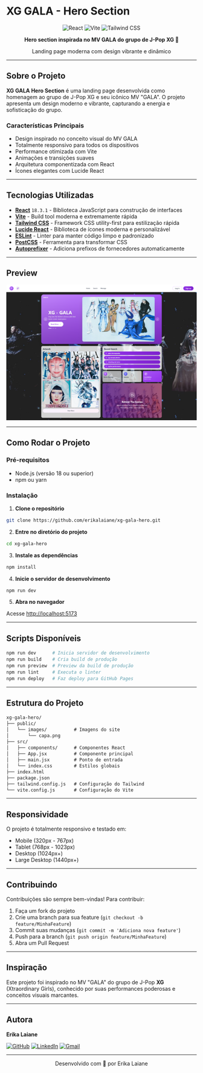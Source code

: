 # XG GALA - Hero Section

<div align="center">

![React](https://img.shields.io/badge/React-20232A?style=for-the-badge&logo=react&logoColor=61DAFB)
![Vite](https://img.shields.io/badge/Vite-646CFF?style=for-the-badge&logo=vite&logoColor=white)
![Tailwind CSS](https://img.shields.io/badge/Tailwind_CSS-38B2AC?style=for-the-badge&logo=tailwind-css&logoColor=white)

**Hero section inspirada no MV GALA do grupo de J-Pop XG 🌟**

Landing page moderna com design vibrante e dinâmico

</div>

---

## Sobre o Projeto

**XG GALA Hero Section** é uma landing page desenvolvida como homenagem ao grupo de J-Pop XG e seu icônico MV "GALA". O projeto apresenta um design moderno e vibrante, capturando a energia e sofisticação do grupo.

### Características Principais

- Design inspirado no conceito visual do MV GALA
- Totalmente responsivo para todos os dispositivos
- Performance otimizada com Vite
- Animações e transições suaves
- Arquitetura componentizada com React
- Ícones elegantes com Lucide React

---

## Tecnologias Utilizadas

- **[React](https://react.dev/)** `18.3.1` - Biblioteca JavaScript para construção de interfaces
- **[Vite](https://vitejs.dev/)** - Build tool moderna e extremamente rápida
- **[Tailwind CSS](https://tailwindcss.com/)** - Framework CSS utility-first para estilização rápida
- **[Lucide React](https://lucide.dev/)** - Biblioteca de ícones moderna e personalizável
- **[ESLint](https://eslint.org/)** - Linter para manter código limpo e padronizado
- **[PostCSS](https://postcss.org/)** - Ferramenta para transformar CSS
- **[Autoprefixer](https://github.com/postcss/autoprefixer)** - Adiciona prefixos de fornecedores automaticamente

---

## Preview

<div align="center">

![Preview](./public/images/capa.png)

</div>

---

## Como Rodar o Projeto

### Pré-requisitos

- Node.js (versão 18 ou superior)
- npm ou yarn

### Instalação

1. **Clone o repositório**

```bash
git clone https://github.com/erikalaiane/xg-gala-hero.git
```

2. **Entre no diretório do projeto**

```bash
cd xg-gala-hero
```

3. **Instale as dependências**

```bash
npm install
```

4. **Inicie o servidor de desenvolvimento**

```bash
npm run dev
```

5. **Abra no navegador**

Acesse [http://localhost:5173](http://localhost:5173)

---

## Scripts Disponíveis

```bash
npm run dev      # Inicia servidor de desenvolvimento
npm run build    # Cria build de produção
npm run preview  # Preview da build de produção
npm run lint     # Executa o linter
npm run deploy   # Faz deploy para GitHub Pages
```

---

## Estrutura do Projeto

```
xg-gala-hero/
├── public/
│   └── images/          # Imagens do site
│       └── capa.png
├── src/
│   ├── components/      # Componentes React
│   ├── App.jsx          # Componente principal
│   ├── main.jsx         # Ponto de entrada
│   └── index.css        # Estilos globais
├── index.html
├── package.json
├── tailwind.config.js   # Configuração do Tailwind
└── vite.config.js       # Configuração do Vite
```

---

## Responsividade

O projeto é totalmente responsivo e testado em:

- Mobile (320px - 767px)
- Tablet (768px - 1023px)
- Desktop (1024px+)
- Large Desktop (1440px+)

---

## Contribuindo

Contribuições são sempre bem-vindas! Para contribuir:

1. Faça um fork do projeto
2. Crie uma branch para sua feature (`git checkout -b feature/MinhaFeature`)
3. Commit suas mudanças (`git commit -m 'Adiciona nova feature'`)
4. Push para a branch (`git push origin feature/MinhaFeature`)
5. Abra um Pull Request

---

## Inspiração

Este projeto foi inspirado no MV "GALA" do grupo de J-Pop **XG** (Xtraordinary Girls), conhecido por suas performances poderosas e conceitos visuais marcantes.

---

## Autora

**Erika Laiane**

[![GitHub](https://img.shields.io/badge/GitHub-100000?style=for-the-badge&logo=github&logoColor=white)](https://github.com/erikalaiane)
[![LinkedIn](https://img.shields.io/badge/LinkedIn-0077B5?style=for-the-badge&logo=linkedin&logoColor=white)](https://www.linkedin.com/in/erika-laiane-azevedo)
[![Gmail](https://img.shields.io/badge/Gmail-D14836?style=for-the-badge&logo=gmail&logoColor=white)](mailto:erikalaianeazevedosantos@gmail.com)

---

<div align="center">

Desenvolvido com 💜 por Erika Laiane

</div>